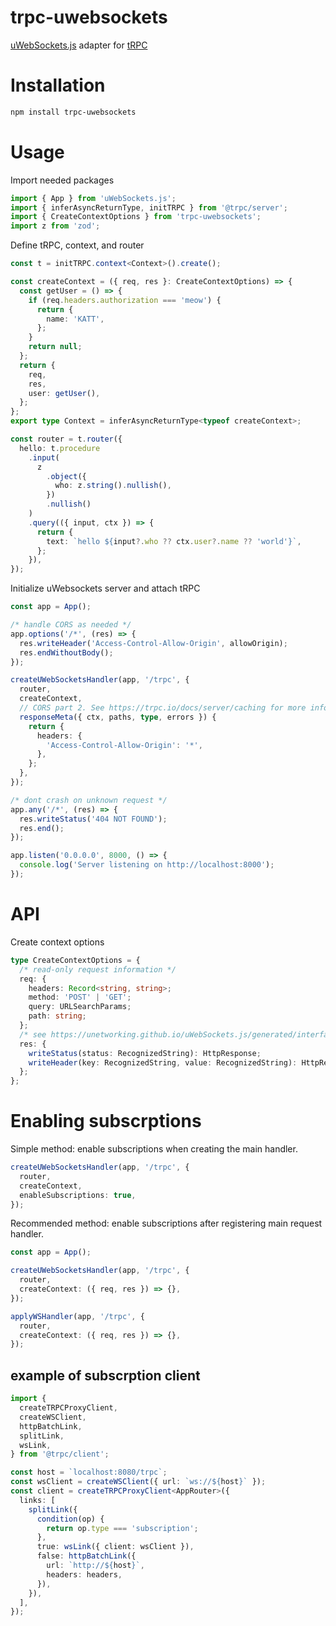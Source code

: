 # trpc-uwebsockets

[uWebSockets.js](https://github.com/uNetworking/uWebSockets.js) adapter for [tRPC](https://trpc.io/)

# Installation

```bash
npm install trpc-uwebsockets
```

# Usage

Import needed packages

```typescript
import { App } from 'uWebSockets.js';
import { inferAsyncReturnType, initTRPC } from '@trpc/server';
import { CreateContextOptions } from 'trpc-uwebsockets';
import z from 'zod';
```

Define tRPC, context, and router

```typescript
const t = initTRPC.context<Context>().create();

const createContext = ({ req, res }: CreateContextOptions) => {
  const getUser = () => {
    if (req.headers.authorization === 'meow') {
      return {
        name: 'KATT',
      };
    }
    return null;
  };
  return {
    req,
    res,
    user: getUser(),
  };
};
export type Context = inferAsyncReturnType<typeof createContext>;

const router = t.router({
  hello: t.procedure
    .input(
      z
        .object({
          who: z.string().nullish(),
        })
        .nullish()
    )
    .query(({ input, ctx }) => {
      return {
        text: `hello ${input?.who ?? ctx.user?.name ?? 'world'}`,
      };
    }),
});
```

Initialize uWebsockets server and attach tRPC

```typescript
const app = App();

/* handle CORS as needed */
app.options('/*', (res) => {
  res.writeHeader('Access-Control-Allow-Origin', allowOrigin);
  res.endWithoutBody();
});

createUWebSocketsHandler(app, '/trpc', {
  router,
  createContext,
  // CORS part 2. See https://trpc.io/docs/server/caching for more information
  responseMeta({ ctx, paths, type, errors }) {
    return {
      headers: {
        'Access-Control-Allow-Origin': '*',
      },
    };
  },
});

/* dont crash on unknown request */
app.any('/*', (res) => {
  res.writeStatus('404 NOT FOUND');
  res.end();
});

app.listen('0.0.0.0', 8000, () => {
  console.log('Server listening on http://localhost:8000');
});
```

# API

Create context options

```typescript
type CreateContextOptions = {
  /* read-only request information */
  req: {
    headers: Record<string, string>;
    method: 'POST' | 'GET';
    query: URLSearchParams;
    path: string;
  };
  /* see https://unetworking.github.io/uWebSockets.js/generated/interfaces/HttpResponse.html */
  res: {
    writeStatus(status: RecognizedString): HttpResponse;
    writeHeader(key: RecognizedString, value: RecognizedString): HttpResponse;
  };
};
```

# Enabling subscrptions

Simple method: enable subscriptions when creating the main handler.

```typescript
createUWebSocketsHandler(app, '/trpc', {
  router,
  createContext,
  enableSubscriptions: true,
});
```

Recommended method: enable subscriptions after registering main request handler.

<!-- For example, cookies are not accessible inside WSHandler createContext, so in order to implement auth query string param with jwt needs to be implemented. -->

```typescript
const app = App();

createUWebSocketsHandler(app, '/trpc', {
  router,
  createContext: ({ req, res }) => {},
});

applyWSHandler(app, '/trpc', {
  router,
  createContext: ({ req, res }) => {},
});
```

## example of subscrption client

```typescript
import {
  createTRPCProxyClient,
  createWSClient,
  httpBatchLink,
  splitLink,
  wsLink,
} from '@trpc/client';

const host = `localhost:8080/trpc`;
const wsClient = createWSClient({ url: `ws://${host}` });
const client = createTRPCProxyClient<AppRouter>({
  links: [
    splitLink({
      condition(op) {
        return op.type === 'subscription';
      },
      true: wsLink({ client: wsClient }),
      false: httpBatchLink({
        url: `http://${host}`,
        headers: headers,
      }),
    }),
  ],
});
```
